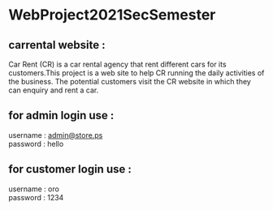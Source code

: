 # WebProject2021SecSemester

## carrental website :  
Car Rent (CR) is a car rental agency that rent different cars for its customers.This project is 
a web site to help CR running the daily activities of the business. The potential
customers visit the CR website in which they can enquiry and rent a car.    
## for admin login use :
username : admin@store.ps  
password : hello

## for customer login use :
username : oro  
password : 1234
